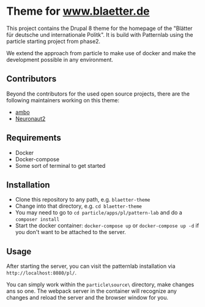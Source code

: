 # Theme for www.blaetter.de

This project contains the Drupal 8 theme for the homepage of the "Blätter für deutsche und internationale Politk". It is build with Patternlab using the particle starting project from phase2.

We extend the approach from particle to make use of docker and make the development possible in any environment.

## Contributors

Beyond the contributors for the used open source projects, there are the following maintainers working on this theme:

* [ambo](https://github.com/ambo)
* [Neuronaut2](https://github.com/Neuronaut2)

## Requirements

* Docker
* Docker-compose
* Some sort of terminal to get started

## Installation

* Clone this repository to any path, e.g. `blaetter-theme`
* Change into that directory, e.g. `cd blaetter-theme`
* You may need to go to `cd particle/apps/pl/pattern-lab` and do a `composer install`
* Start the docker container: `docker-compose up` or `docker-compose up -d` if you don't want to be attached to the server.

## Usage

After starting the server, you can visit the patternlab installation via `http://localhost:8080/pl/`.

You can simply work within the `particle\source\` directory, make changes ans so one. The webpack server in the container will recognize any changes and reload the server and the browser window for you.


